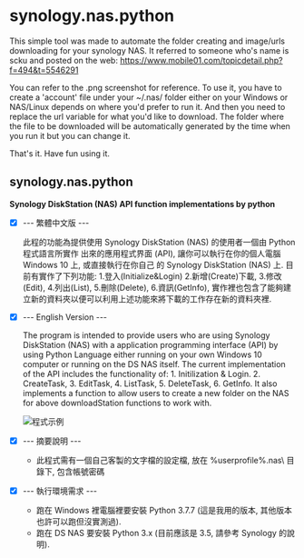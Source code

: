 # synology.nas.python
This simple tool was made to automate the folder creating and image/urls downloading for your synology NAS.
It referred to someone who's name is scku and posted on the web:
https://www.mobile01.com/topicdetail.php?f=494&t=5546291 

You can refer to the .png screenshot for reference. 
To use it, you have to create a 'account' file under your ~/.nas/ folder either on your Windows or NAS/Linux depends on where you'd prefer to run it. And then you need to replace the url variable for what you'd like to download. The folder where the file to be downloaded will be automatically generated by the time when you run it but you can change it. 

That's it. Have fun using it.

## synology.nas.python
**Synology DiskStation (NAS) API function implementations by python**

- [x] --- 繁體中文版 ---

    此程的功能為提供使用 Synology DiskStation (NAS) 的使用者一個由 Python 程式語言所實作
    出來的應用程式界面 (API), 讓你可以執行在你的個人電腦 Windows 10 上, 或直接執行在你自己
    的 Synology DiskStation (NAS) 上. 目前有實作了下列功能: 1.登入(Initialize&Login)
    2.新增(Create)下載, 3.修改(Edit), 4.列出(List), 5.刪除(Delete), 6.資訊(GetInfo),
    實作裡也包含了能夠建立新的資料夾以便可以利用上述功能來將下載的工作存在新的資料夾裡.

- [x] --- English Version ---

    The program is intended to provide users who are using Synology DiskStation (NAS)
    with a application programming interface (API) by using Python Language either 
    running on your own Windows 10 computer or running on the DS NAS itself. The 
    current implementation of the API includes the functionality of: 1. Initilization
    & Login. 2. CreateTask, 3. EditTask, 4. ListTask, 5. DeleteTask, 6. GetInfo.
    It also implements a function to allow users to create a new folder on the NAS
    for above downloadStation functions to work with.

    ![程式示例](https://github.com/spectreConstantine/synology.nas.python/blob/master/2020-05-02_032250.png)

- [x] --- 摘要說明 ---

    * 此程式需有一個自己客製的文字檔的設定檔, 放在 %userprofile%\.nas\ 目錄下, 包含帳號密碼

- [x] --- 執行環境需求 ---

    * 跑在 Windows 裡電腦裡要安裝 Python 3.7.7 (這是我用的版本, 其他版本也許可以跑但沒實測過).
    * 跑在 DS NAS 要安裝 Python 3.x (目前應該是 3.5, 請參考 Synology 的說明). 
